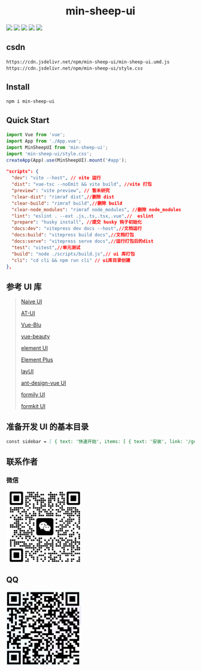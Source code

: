 <h1 align="center">min-sheep-ui</h1>

[![](https://data.jsdelivr.com/v1/package/npm/min-sheep-ui/badge)](https://www.jsdelivr.com/package/npm/min-sheep-ui)
[![](https://img.shields.io/npm/v/min-sheep-ui?color=c95f8b&label=NPM)](https://www.npmjs.com/package/min-sheep-ui)
[![](https://flat.badgen.net/bundlephobia/minzip/min-sheep-ui)](https://bundlephobia.com/result?p=min-sheep-ui)
[![](https://pkg-size.dev/badge/install/514123)](https://pkg-size.dev/min-sheep-ui)
[![](https://pkg-size.dev/badge/bundle/63323)](https://pkg-size.dev/min-sheep-ui)

## csdn

```bash
https://cdn.jsdelivr.net/npm/min-sheep-ui/min-sheep-ui.umd.js
https://cdn.jsdelivr.net/npm/min-sheep-ui/style.css
```

## Install

```bash
npm i min-sheep-ui
```

## Quick Start

```js
import Vue from 'vue';
import App from './App.vue';
import MinSheepUI from 'min-sheep-ui';
import 'min-sheep-ui/style.css';
createApp(App).use(MinSheepUI).mount('#app');
```

```json
"scripts": {
  "dev": "vite --host", // vite 运行
  "dist": "vue-tsc --noEmit && vite build", //vite 打包
  "preview": "vite preview", // 暂未研究
  "clear-dist": "rimraf dist",//删除 dist
  "clear-build": "rimraf build",//删除 build
  "clear-node_modules": "rimraf node_modules", //删除 node_modules
  "lint": "eslint . --ext .js,.ts,.tsx,.vue",//  eslint
  "prepare": "husky install", //提交 husky 钩子初始化
  "docs:dev": "vitepress dev docs --host",//文档运行
  "docs:build": "vitepress build docs",//文档打包
  "docs:serve": "vitepress serve docs",//运行打包后的dist
  "test": "vitest",//单元测试
  "build": "node ./scripts/build.js",// ui 库打包
  "cli": "cd cli && npm run cli" // ui库目录创建
},
```

## 参考 UI 库

> [Naive UI](https://www.naiveui.com/zh-CN/dark/docs/installation)
>
> [AT-UI](https://at-ui.github.io/at-ui/#/zh)
>
> [Vue-Blu](https://chenz24.github.io/vue-blu/#/)
>
> [vue-beauty](https://fe-driver.github.io/vue-beauty/#/components/button)
>
> [element UI](https://element.eleme.cn/#/zh-CN)
>
> [Element Plus](https://element-plus.gitee.io/zh-CN/)
>
> [layUI](https://layui.itze.cn/)
>
> [ant-design-vue UI](https://www.antdv.com/components/overview-cn)
>
> [formily UI](https://antd.formilyjs.org/zh-CN/components/upload)
>
> [formkit UI](https://formkit.com/)

## 准备开发 UI 的基本目录

```md
const sidebar = [ { text: '快速开始', items: [ { text: '安装', link: '/guide/install' } <!-- /guide/install.md --> ] }, { text: '通用', items: [ { text: 'Button 按钮', link: '/components/button/' }, <!--完成基本构建，目前可以使用，但后续要补充--> { text: 'Icon 图标', link: '/components/icon/' }, <!--完成基本构建，目前可以使用，但后续要补充--> { text: 'Link 文字链接', link: '/components/link/' }, ] }, { text: '导航', items: [ { text: 'Tabs 标签页', link: '/components/tabs/' },<!--完成基本构建，目前可以使用，但后续要补充--> { text: 'Anchor 锚点', link: '/components/anchor/' }, { text: 'Steps 步骤条', link: '/components/steps/' }, { text: 'Menu 导航菜单', link: '/components/menu/' }, { text: 'Dropdown 下拉菜单', link: '/components/dropdown/' }, { text: 'Breadcrumb 面包屑', link: '/components/breadcrumb/' }, { text: 'Affix 固钉', link: '/components/affix/' }, ] }, { text: '反馈', items: [ { text: 'Modal 对话框', link: '/components/modal/' },<!--完成基本构建，目前可以使用，但后续要补充--> { text: 'Drawer 抽屉', link: '/components/drawer/' }, { text: 'Popover 气泡卡片', link: '/components/popover/' },<!--完成基本构建，目前可以使用，但后续要补充--> { text: 'Alert 警告提示', link: '/components/alert/' }, { text: 'Message 消息提示', link: '/components/message/' }, { text: 'MessageBox 弹框', link: '/components/messageBox/' }, { text: 'Notification 通知提醒框', link: '/components/notification/' }, { text: 'BubbleConfirmationBox 气泡确认框', link: '/components/bubbleConfirmationBox/' }, { text: 'Progress 进度条', link: '/components/progress/' }, { text: 'Watermark 水印', link: '/components/watermark/' }, ] }, { text: '数据录入', items: [ { text: 'Input 输入框', link: '/components/input/' },<!--完成基本构建，目前可以使用，但后续要补充--> { text: 'Form 表单', link: '/components/form/' },<!--完成基本构建，目前可以使用，但后续要补充--> { text: 'AutoComplete 自动填充', link: '/components/autoComplete/' }, { text: 'InputNumber 数字输入框', link: '/components/inputNumber/' }, { text: 'Radio 单选框', link: '/components/radio/' }, { text: 'Checkbox 多选框', link: '/components/checkbox/' }, { text: 'Rate 评分', link: '/components/rate/' }, { text: 'Select 选择器', link: '/components/select/' }, { text: 'CascadeSelector 级联选择器', link: '/components/cascadeSelector/' }, { text: 'Switch 开关', link: '/components/switch/' }, { text: 'TimePicker 时间选择器', link: '/components/timePicker/' }, { text: 'DatePicker 日期选择器', link: '/components/datePicker/' }, { text: 'DateTimePicker 日期时间选择器', link: '/components/dateTimePicker/' }, { text: 'Transfer 穿梭框', link: '/components/transfer/' }, { text: 'Upload 上传', link: '/components/upload/' }, { text: 'Slider 滑块', link: '/components/slider/' }, { text: 'ColorPicker 颜色选择器', link: '/components/colorPicker/' }, ] }, { text: '数据展示', items: [ { text: 'Tree 树', link: '/components/tree/' },<!--完成基本构建，目前可以使用，但后续要补充--> { text: 'Pagination 分页', link: '/components/pagination/' },<!--完成基本构建，目前可以使用，但后续要补充--> { text: 'Avatar 头像', link: '/components/avatar/' }, { text: 'Card 卡片', link: '/components/card/' }, { text: 'Carousel 走马灯', link: '/components/carousel/' }, { text: 'Collapse 折叠面板', link: '/components/collapse/' }, { text: 'Table 表格', link: '/components/table/' }, { text: 'Timeline 时间轴', link: '/components/timeline/' }, { text: 'Tag 标签', link: '/components/tag/' }, { text: 'Badge 标记', link: '/components/badge/' }, { text: 'Skeleton 骨架屏', link: '/components/skeleton/' }, { text: 'Empty 空状态', link: '/components/empty/' }, { text: 'Result 结果', link: '/components/result/' }, { text: 'Image 图片', link: '/components/image/' }, { text: 'Calendar 日历', link: '/components/calendar/' }, ] }, { text: '布局', items: [ { text: 'Space 间距', link: '/components/space/' }, { text: 'Container 布局', link: '/components/container/' }, { text: 'Grid 栅格', link: '/components/Grid/' }, ] } ]
```

## 联系作者

### 微信

<img src="./src/assets/QQ%E6%88%AA%E5%9B%BE20230109183547.png" width="200"/>

## QQ

<img src="./src/assets/QQ%E6%88%AA%E5%9B%BE20230109183816.png" width="200"/>
